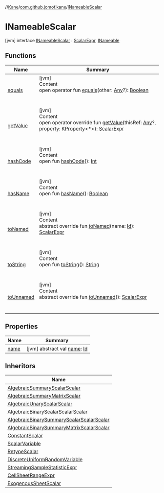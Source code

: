 //[Kane](../../index.md)/[com.github.jomof.kane](../index.md)/[INameableScalar](index.md)



# INameableScalar  
 [jvm] interface [INameableScalar](index.md) : [ScalarExpr](../-scalar-expr/index.md), [INameable](../-i-nameable/index.md)   


## Functions  
  
|  Name|  Summary| 
|---|---|
| <a name="kotlin/Any/equals/#kotlin.Any?/PointingToDeclaration/"></a>[equals](../../com.github.jomof.kane.impl.visitor/-difference-visitor/index.md#%5Bkotlin%2FAny%2Fequals%2F%23kotlin.Any%3F%2FPointingToDeclaration%2F%5D%2FFunctions%2F-714195928)| <a name="kotlin/Any/equals/#kotlin.Any?/PointingToDeclaration/"></a>[jvm]  <br>Content  <br>open operator fun [equals](../../com.github.jomof.kane.impl.visitor/-difference-visitor/index.md#%5Bkotlin%2FAny%2Fequals%2F%23kotlin.Any%3F%2FPointingToDeclaration%2F%5D%2FFunctions%2F-714195928)(other: [Any](https://kotlinlang.org/api/latest/jvm/stdlib/kotlin/-any/index.html)?): [Boolean](https://kotlinlang.org/api/latest/jvm/stdlib/kotlin/-boolean/index.html)  <br><br><br>
| <a name="com.github.jomof.kane/INameableScalar/getValue/#kotlin.Any?#kotlin.reflect.KProperty[*]/PointingToDeclaration/"></a>[getValue](get-value.md)| <a name="com.github.jomof.kane/INameableScalar/getValue/#kotlin.Any?#kotlin.reflect.KProperty[*]/PointingToDeclaration/"></a>[jvm]  <br>Content  <br>open operator override fun [getValue](get-value.md)(thisRef: [Any](https://kotlinlang.org/api/latest/jvm/stdlib/kotlin/-any/index.html)?, property: [KProperty](https://kotlinlang.org/api/latest/jvm/stdlib/kotlin.reflect/-k-property/index.html)<*>): [ScalarExpr](../-scalar-expr/index.md)  <br><br><br>
| <a name="kotlin/Any/hashCode/#/PointingToDeclaration/"></a>[hashCode](../../com.github.jomof.kane.impl.visitor/-difference-visitor/index.md#%5Bkotlin%2FAny%2FhashCode%2F%23%2FPointingToDeclaration%2F%5D%2FFunctions%2F-714195928)| <a name="kotlin/Any/hashCode/#/PointingToDeclaration/"></a>[jvm]  <br>Content  <br>open fun [hashCode](../../com.github.jomof.kane.impl.visitor/-difference-visitor/index.md#%5Bkotlin%2FAny%2FhashCode%2F%23%2FPointingToDeclaration%2F%5D%2FFunctions%2F-714195928)(): [Int](https://kotlinlang.org/api/latest/jvm/stdlib/kotlin/-int/index.html)  <br><br><br>
| <a name="com.github.jomof.kane/INameable/hasName/#/PointingToDeclaration/"></a>[hasName](../-i-nameable/has-name.md)| <a name="com.github.jomof.kane/INameable/hasName/#/PointingToDeclaration/"></a>[jvm]  <br>Content  <br>open fun [hasName](../-i-nameable/has-name.md)(): [Boolean](https://kotlinlang.org/api/latest/jvm/stdlib/kotlin/-boolean/index.html)  <br><br><br>
| <a name="com.github.jomof.kane/INameableScalar/toNamed/#kotlin.Any/PointingToDeclaration/"></a>[toNamed](to-named.md)| <a name="com.github.jomof.kane/INameableScalar/toNamed/#kotlin.Any/PointingToDeclaration/"></a>[jvm]  <br>Content  <br>abstract override fun [toNamed](to-named.md)(name: [Id](../../com.github.jomof.kane.impl/index.md#%5Bcom.github.jomof.kane.impl%2FId%2F%2F%2FPointingToDeclaration%2F%5D%2FClasslikes%2F-714195928)): [ScalarExpr](../-scalar-expr/index.md)  <br><br><br>
| <a name="kotlin/Any/toString/#/PointingToDeclaration/"></a>[toString](../../com.github.jomof.kane.impl.visitor/-difference-visitor/index.md#%5Bkotlin%2FAny%2FtoString%2F%23%2FPointingToDeclaration%2F%5D%2FFunctions%2F-714195928)| <a name="kotlin/Any/toString/#/PointingToDeclaration/"></a>[jvm]  <br>Content  <br>open fun [toString](../../com.github.jomof.kane.impl.visitor/-difference-visitor/index.md#%5Bkotlin%2FAny%2FtoString%2F%23%2FPointingToDeclaration%2F%5D%2FFunctions%2F-714195928)(): [String](https://kotlinlang.org/api/latest/jvm/stdlib/kotlin/-string/index.html)  <br><br><br>
| <a name="com.github.jomof.kane/INameableScalar/toUnnamed/#/PointingToDeclaration/"></a>[toUnnamed](to-unnamed.md)| <a name="com.github.jomof.kane/INameableScalar/toUnnamed/#/PointingToDeclaration/"></a>[jvm]  <br>Content  <br>abstract override fun [toUnnamed](to-unnamed.md)(): [ScalarExpr](../-scalar-expr/index.md)  <br><br><br>


## Properties  
  
|  Name|  Summary| 
|---|---|
| <a name="com.github.jomof.kane/INameableScalar/name/#/PointingToDeclaration/"></a>[name](index.md#%5Bcom.github.jomof.kane%2FINameableScalar%2Fname%2F%23%2FPointingToDeclaration%2F%5D%2FProperties%2F-714195928)| <a name="com.github.jomof.kane/INameableScalar/name/#/PointingToDeclaration/"></a> [jvm] abstract val [name](index.md#%5Bcom.github.jomof.kane%2FINameableScalar%2Fname%2F%23%2FPointingToDeclaration%2F%5D%2FProperties%2F-714195928): [Id](../../com.github.jomof.kane.impl/index.md#%5Bcom.github.jomof.kane.impl%2FId%2F%2F%2FPointingToDeclaration%2F%5D%2FClasslikes%2F-714195928)   <br>


## Inheritors  
  
|  Name| 
|---|
| <a name="com.github.jomof.kane/AlgebraicSummaryScalarScalar///PointingToDeclaration/"></a>[AlgebraicSummaryScalarScalar](../-algebraic-summary-scalar-scalar/index.md)
| <a name="com.github.jomof.kane/AlgebraicSummaryMatrixScalar///PointingToDeclaration/"></a>[AlgebraicSummaryMatrixScalar](../-algebraic-summary-matrix-scalar/index.md)
| <a name="com.github.jomof.kane/AlgebraicUnaryScalarScalar///PointingToDeclaration/"></a>[AlgebraicUnaryScalarScalar](../-algebraic-unary-scalar-scalar/index.md)
| <a name="com.github.jomof.kane/AlgebraicBinaryScalarScalarScalar///PointingToDeclaration/"></a>[AlgebraicBinaryScalarScalarScalar](../-algebraic-binary-scalar-scalar-scalar/index.md)
| <a name="com.github.jomof.kane/AlgebraicBinarySummaryScalarScalarScalar///PointingToDeclaration/"></a>[AlgebraicBinarySummaryScalarScalarScalar](../-algebraic-binary-summary-scalar-scalar-scalar/index.md)
| <a name="com.github.jomof.kane/AlgebraicBinarySummaryMatrixScalarScalar///PointingToDeclaration/"></a>[AlgebraicBinarySummaryMatrixScalarScalar](../-algebraic-binary-summary-matrix-scalar-scalar/index.md)
| <a name="com.github.jomof.kane.impl/ConstantScalar///PointingToDeclaration/"></a>[ConstantScalar](../../com.github.jomof.kane.impl/-constant-scalar/index.md)
| <a name="com.github.jomof.kane.impl/ScalarVariable///PointingToDeclaration/"></a>[ScalarVariable](../../com.github.jomof.kane.impl/-scalar-variable/index.md)
| <a name="com.github.jomof.kane.impl/RetypeScalar///PointingToDeclaration/"></a>[RetypeScalar](../../com.github.jomof.kane.impl/-retype-scalar/index.md)
| <a name="com.github.jomof.kane.impl/DiscreteUniformRandomVariable///PointingToDeclaration/"></a>[DiscreteUniformRandomVariable](../../com.github.jomof.kane.impl/-discrete-uniform-random-variable/index.md)
| <a name="com.github.jomof.kane.impl/StreamingSampleStatisticExpr///PointingToDeclaration/"></a>[StreamingSampleStatisticExpr](../../com.github.jomof.kane.impl/-streaming-sample-statistic-expr/index.md)
| <a name="com.github.jomof.kane.impl.sheet/CellSheetRangeExpr///PointingToDeclaration/"></a>[CellSheetRangeExpr](../../com.github.jomof.kane.impl.sheet/-cell-sheet-range-expr/index.md)
| <a name="com.github.jomof.kane.impl.sheet/ExogenousSheetScalar///PointingToDeclaration/"></a>[ExogenousSheetScalar](../../com.github.jomof.kane.impl.sheet/-exogenous-sheet-scalar/index.md)

